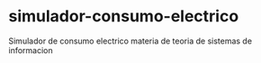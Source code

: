 # simulador-consumo-electrico
Simulador de consumo electrico materia de teoria de sistemas de informacion
